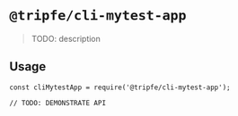 # `@tripfe/cli-mytest-app`

> TODO: description

## Usage

```
const cliMytestApp = require('@tripfe/cli-mytest-app');

// TODO: DEMONSTRATE API
```
